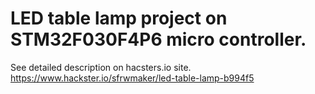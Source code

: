 # LED table lamp project on STM32F030F4P6 micro controller.
See detailed description on hacsters.io site. https://www.hackster.io/sfrwmaker/led-table-lamp-b994f5
